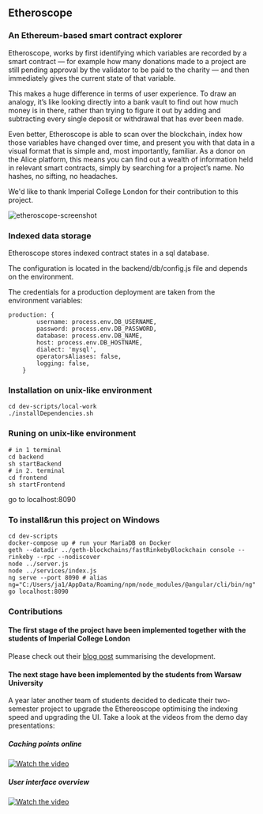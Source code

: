 ## Etheroscope
### An Ethereum-based smart contract explorer
Etheroscope, works by first identifying which variables are recorded by a smart contract — for example how many donations made to a project are still pending approval by the validator to be paid to the charity — and then immediately gives the current state of that variable.

This makes a huge difference in terms of user experience. To draw an analogy, it’s like looking directly into a bank vault to find out how much money is in there, rather than trying to figure it out by adding and subtracting every single deposit or withdrawal that has ever been made.

Even better, Etheroscope is able to scan over the blockchain, index how those variables have changed over time, and present you with that data in a visual format that is simple and, most importantly, familiar. As a donor on the Alice platform, this means you can find out a wealth of information held in relevant smart contracts, simply by searching for a project’s name. No hashes, no sifting, no headaches.

We'd like to thank Imperial College London for their contribution to this project.

![etheroscope-screenshot](https://miro.medium.com/max/1222/1*fVzsWs1Nxa0CTx6cD7cepA.png)

### Indexed data storage

Etheroscope stores indexed contract states in a sql database.

The configuration is located in the backend/db/config.js file and depends on the environment.

The credentials for a production deployment are taken from the environment variables:

```shell
production: {
        username: process.env.DB_USERNAME,
        password: process.env.DB_PASSWORD,
        database: process.env.DB_NAME,
        host: process.env.DB_HOSTNAME,
        dialect: 'mysql',
        operatorsAliases: false,
        logging: false,
    }
```

### Installation on unix-like environment
```shell
cd dev-scripts/local-work
./installDependencies.sh
```

### Runing on unix-like environment
```shell
# in 1 terminal
cd backend
sh startBackend
# in 2. terminal
cd frontend
sh startFrontend
```
go to localhost:8090


### To install&run this project on Windows
```shell
cd dev-scripts
docker-compose up # run your MariaDB on Docker
geth --datadir ../geth-blockchains/fastRinkebyBlockchain console --rinkeby --rpc --nodiscover
node ../server.js
node ../services/index.js
ng serve --port 8090 # alias ng="C:/Users/ja1/AppData/Roaming/npm/node_modules/@angular/cli/bin/ng"
go localhost:8090
```
### Contributions

#### The first stage of the project have been implemented together with the students of Imperial College London

Please check out their [blog post](https://docs.microsoft.com/en-gb/archive/blogs/uk_faculty_connection/etheroscope-a-smart-contract-visualiser) summarising the development.

#### The next stage have been implemented by the students from Warsaw University

A year later another team of students decided to dedicate their two-semester project to upgrade the Ethereoscope optimising the indexing speed and upgrading the UI. Take a look at the videos from the demo day presentations:

##### Caching points online
[![Watch the video](https://img.youtube.com/vi/eLNDXLViJZ8/hqdefault.jpg)](https://www.youtube.com/watch?v=eLNDXLViJZ8)
##### User interface overview
[![Watch the video](https://img.youtube.com/vi/dBDGcbk6F4Q/hqdefault.jpg)](https://www.youtube.com/watch?v=dBDGcbk6F4Q)
